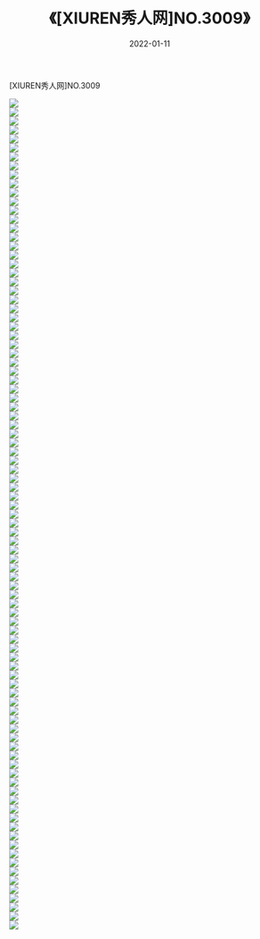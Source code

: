 ﻿---
layout: post
title:  《[XIUREN秀人网]NO.3009》
date:   2022-01-11
img: http://pic.660000.xyz/1:/秀人网/秀人网第04部分/[XIUREN秀人网]NO.3009/000.jpg
categories: [美女, 清纯, 唯美]
---

[XIUREN秀人网]NO.3009

 ![](http://pic.660000.xyz/1:/秀人网/秀人网第04部分/[XIUREN秀人网]NO.3009/001.jpg) <br>![](http://pic.660000.xyz/1:/秀人网/秀人网第04部分/[XIUREN秀人网]NO.3009/002.jpg) <br>![](http://pic.660000.xyz/1:/秀人网/秀人网第04部分/[XIUREN秀人网]NO.3009/003.jpg) <br>![](http://pic.660000.xyz/1:/秀人网/秀人网第04部分/[XIUREN秀人网]NO.3009/004.jpg) <br>![](http://pic.660000.xyz/1:/秀人网/秀人网第04部分/[XIUREN秀人网]NO.3009/005.jpg) <br>![](http://pic.660000.xyz/1:/秀人网/秀人网第04部分/[XIUREN秀人网]NO.3009/006.jpg) <br>![](http://pic.660000.xyz/1:/秀人网/秀人网第04部分/[XIUREN秀人网]NO.3009/007.jpg) <br>![](http://pic.660000.xyz/1:/秀人网/秀人网第04部分/[XIUREN秀人网]NO.3009/008.jpg) <br>![](http://pic.660000.xyz/1:/秀人网/秀人网第04部分/[XIUREN秀人网]NO.3009/009.jpg) <br>![](http://pic.660000.xyz/1:/秀人网/秀人网第04部分/[XIUREN秀人网]NO.3009/010.jpg) <br>![](http://pic.660000.xyz/1:/秀人网/秀人网第04部分/[XIUREN秀人网]NO.3009/011.jpg) <br>![](http://pic.660000.xyz/1:/秀人网/秀人网第04部分/[XIUREN秀人网]NO.3009/012.jpg) <br>![](http://pic.660000.xyz/1:/秀人网/秀人网第04部分/[XIUREN秀人网]NO.3009/013.jpg) <br>![](http://pic.660000.xyz/1:/秀人网/秀人网第04部分/[XIUREN秀人网]NO.3009/014.jpg) <br>![](http://pic.660000.xyz/1:/秀人网/秀人网第04部分/[XIUREN秀人网]NO.3009/015.jpg) <br>![](http://pic.660000.xyz/1:/秀人网/秀人网第04部分/[XIUREN秀人网]NO.3009/016.jpg) <br>![](http://pic.660000.xyz/1:/秀人网/秀人网第04部分/[XIUREN秀人网]NO.3009/017.jpg) <br>![](http://pic.660000.xyz/1:/秀人网/秀人网第04部分/[XIUREN秀人网]NO.3009/018.jpg) <br>![](http://pic.660000.xyz/1:/秀人网/秀人网第04部分/[XIUREN秀人网]NO.3009/019.jpg) <br>![](http://pic.660000.xyz/1:/秀人网/秀人网第04部分/[XIUREN秀人网]NO.3009/020.jpg) <br>![](http://pic.660000.xyz/1:/秀人网/秀人网第04部分/[XIUREN秀人网]NO.3009/021.jpg) <br>![](http://pic.660000.xyz/1:/秀人网/秀人网第04部分/[XIUREN秀人网]NO.3009/022.jpg) <br>![](http://pic.660000.xyz/1:/秀人网/秀人网第04部分/[XIUREN秀人网]NO.3009/023.jpg) <br>![](http://pic.660000.xyz/1:/秀人网/秀人网第04部分/[XIUREN秀人网]NO.3009/024.jpg) <br>![](http://pic.660000.xyz/1:/秀人网/秀人网第04部分/[XIUREN秀人网]NO.3009/025.jpg) <br>![](http://pic.660000.xyz/1:/秀人网/秀人网第04部分/[XIUREN秀人网]NO.3009/026.jpg) <br>![](http://pic.660000.xyz/1:/秀人网/秀人网第04部分/[XIUREN秀人网]NO.3009/027.jpg) <br>![](http://pic.660000.xyz/1:/秀人网/秀人网第04部分/[XIUREN秀人网]NO.3009/028.jpg) <br>![](http://pic.660000.xyz/1:/秀人网/秀人网第04部分/[XIUREN秀人网]NO.3009/029.jpg) <br>![](http://pic.660000.xyz/1:/秀人网/秀人网第04部分/[XIUREN秀人网]NO.3009/030.jpg) <br>![](http://pic.660000.xyz/1:/秀人网/秀人网第04部分/[XIUREN秀人网]NO.3009/031.jpg) <br>![](http://pic.660000.xyz/1:/秀人网/秀人网第04部分/[XIUREN秀人网]NO.3009/032.jpg) <br>![](http://pic.660000.xyz/1:/秀人网/秀人网第04部分/[XIUREN秀人网]NO.3009/033.jpg) <br>![](http://pic.660000.xyz/1:/秀人网/秀人网第04部分/[XIUREN秀人网]NO.3009/034.jpg) <br>![](http://pic.660000.xyz/1:/秀人网/秀人网第04部分/[XIUREN秀人网]NO.3009/035.jpg) <br>![](http://pic.660000.xyz/1:/秀人网/秀人网第04部分/[XIUREN秀人网]NO.3009/036.jpg) <br>![](http://pic.660000.xyz/1:/秀人网/秀人网第04部分/[XIUREN秀人网]NO.3009/037.jpg) <br>![](http://pic.660000.xyz/1:/秀人网/秀人网第04部分/[XIUREN秀人网]NO.3009/038.jpg) <br>![](http://pic.660000.xyz/1:/秀人网/秀人网第04部分/[XIUREN秀人网]NO.3009/039.jpg) <br>![](http://pic.660000.xyz/1:/秀人网/秀人网第04部分/[XIUREN秀人网]NO.3009/040.jpg) <br>![](http://pic.660000.xyz/1:/秀人网/秀人网第04部分/[XIUREN秀人网]NO.3009/041.jpg) <br>![](http://pic.660000.xyz/1:/秀人网/秀人网第04部分/[XIUREN秀人网]NO.3009/042.jpg) <br>![](http://pic.660000.xyz/1:/秀人网/秀人网第04部分/[XIUREN秀人网]NO.3009/043.jpg) <br>![](http://pic.660000.xyz/1:/秀人网/秀人网第04部分/[XIUREN秀人网]NO.3009/044.jpg) <br>![](http://pic.660000.xyz/1:/秀人网/秀人网第04部分/[XIUREN秀人网]NO.3009/045.jpg) <br>![](http://pic.660000.xyz/1:/秀人网/秀人网第04部分/[XIUREN秀人网]NO.3009/046.jpg) <br>![](http://pic.660000.xyz/1:/秀人网/秀人网第04部分/[XIUREN秀人网]NO.3009/047.jpg) <br>![](http://pic.660000.xyz/1:/秀人网/秀人网第04部分/[XIUREN秀人网]NO.3009/048.jpg) <br>![](http://pic.660000.xyz/1:/秀人网/秀人网第04部分/[XIUREN秀人网]NO.3009/049.jpg) <br>![](http://pic.660000.xyz/1:/秀人网/秀人网第04部分/[XIUREN秀人网]NO.3009/050.jpg) <br>![](http://pic.660000.xyz/1:/秀人网/秀人网第04部分/[XIUREN秀人网]NO.3009/051.jpg) <br>![](http://pic.660000.xyz/1:/秀人网/秀人网第04部分/[XIUREN秀人网]NO.3009/052.jpg) <br>![](http://pic.660000.xyz/1:/秀人网/秀人网第04部分/[XIUREN秀人网]NO.3009/053.jpg) <br>![](http://pic.660000.xyz/1:/秀人网/秀人网第04部分/[XIUREN秀人网]NO.3009/054.jpg) <br>![](http://pic.660000.xyz/1:/秀人网/秀人网第04部分/[XIUREN秀人网]NO.3009/055.jpg) <br>![](http://pic.660000.xyz/1:/秀人网/秀人网第04部分/[XIUREN秀人网]NO.3009/056.jpg) <br>![](http://pic.660000.xyz/1:/秀人网/秀人网第04部分/[XIUREN秀人网]NO.3009/057.jpg) <br>![](http://pic.660000.xyz/1:/秀人网/秀人网第04部分/[XIUREN秀人网]NO.3009/058.jpg) <br>![](http://pic.660000.xyz/1:/秀人网/秀人网第04部分/[XIUREN秀人网]NO.3009/059.jpg) <br>![](http://pic.660000.xyz/1:/秀人网/秀人网第04部分/[XIUREN秀人网]NO.3009/060.jpg) <br>![](http://pic.660000.xyz/1:/秀人网/秀人网第04部分/[XIUREN秀人网]NO.3009/061.jpg) <br>![](http://pic.660000.xyz/1:/秀人网/秀人网第04部分/[XIUREN秀人网]NO.3009/062.jpg) <br>![](http://pic.660000.xyz/1:/秀人网/秀人网第04部分/[XIUREN秀人网]NO.3009/063.jpg) <br>![](http://pic.660000.xyz/1:/秀人网/秀人网第04部分/[XIUREN秀人网]NO.3009/064.jpg) <br>![](http://pic.660000.xyz/1:/秀人网/秀人网第04部分/[XIUREN秀人网]NO.3009/065.jpg) <br>![](http://pic.660000.xyz/1:/秀人网/秀人网第04部分/[XIUREN秀人网]NO.3009/066.jpg) <br>![](http://pic.660000.xyz/1:/秀人网/秀人网第04部分/[XIUREN秀人网]NO.3009/067.jpg) <br>![](http://pic.660000.xyz/1:/秀人网/秀人网第04部分/[XIUREN秀人网]NO.3009/068.jpg) <br>![](http://pic.660000.xyz/1:/秀人网/秀人网第04部分/[XIUREN秀人网]NO.3009/069.jpg) <br>![](http://pic.660000.xyz/1:/秀人网/秀人网第04部分/[XIUREN秀人网]NO.3009/070.jpg) <br>![](http://pic.660000.xyz/1:/秀人网/秀人网第04部分/[XIUREN秀人网]NO.3009/071.jpg) <br>![](http://pic.660000.xyz/1:/秀人网/秀人网第04部分/[XIUREN秀人网]NO.3009/072.jpg) <br>![](http://pic.660000.xyz/1:/秀人网/秀人网第04部分/[XIUREN秀人网]NO.3009/073.jpg) <br>![](http://pic.660000.xyz/1:/秀人网/秀人网第04部分/[XIUREN秀人网]NO.3009/074.jpg) <br>![](http://pic.660000.xyz/1:/秀人网/秀人网第04部分/[XIUREN秀人网]NO.3009/075.jpg) <br>![](http://pic.660000.xyz/1:/秀人网/秀人网第04部分/[XIUREN秀人网]NO.3009/076.jpg) <br>![](http://pic.660000.xyz/1:/秀人网/秀人网第04部分/[XIUREN秀人网]NO.3009/077.jpg) <br>![](http://pic.660000.xyz/1:/秀人网/秀人网第04部分/[XIUREN秀人网]NO.3009/078.jpg) <br>![](http://pic.660000.xyz/1:/秀人网/秀人网第04部分/[XIUREN秀人网]NO.3009/079.jpg) <br>![](http://pic.660000.xyz/1:/秀人网/秀人网第04部分/[XIUREN秀人网]NO.3009/080.jpg) <br>![](http://pic.660000.xyz/1:/秀人网/秀人网第04部分/[XIUREN秀人网]NO.3009/081.jpg) <br>![](http://pic.660000.xyz/1:/秀人网/秀人网第04部分/[XIUREN秀人网]NO.3009/082.jpg) <br>![](http://pic.660000.xyz/1:/秀人网/秀人网第04部分/[XIUREN秀人网]NO.3009/083.jpg) <br>![](http://pic.660000.xyz/1:/秀人网/秀人网第04部分/[XIUREN秀人网]NO.3009/084.jpg) <br>![](http://pic.660000.xyz/1:/秀人网/秀人网第04部分/[XIUREN秀人网]NO.3009/085.jpg) <br>![](http://pic.660000.xyz/1:/秀人网/秀人网第04部分/[XIUREN秀人网]NO.3009/086.jpg) <br>![](http://pic.660000.xyz/1:/秀人网/秀人网第04部分/[XIUREN秀人网]NO.3009/087.jpg) <br>![](http://pic.660000.xyz/1:/秀人网/秀人网第04部分/[XIUREN秀人网]NO.3009/088.jpg) <br>![](http://pic.660000.xyz/1:/秀人网/秀人网第04部分/[XIUREN秀人网]NO.3009/089.jpg) <br>![](http://pic.660000.xyz/1:/秀人网/秀人网第04部分/[XIUREN秀人网]NO.3009/090.jpg) <br>![](http://pic.660000.xyz/1:/秀人网/秀人网第04部分/[XIUREN秀人网]NO.3009/091.jpg) <br>![](http://pic.660000.xyz/1:/秀人网/秀人网第04部分/[XIUREN秀人网]NO.3009/092.jpg) <br>![](http://pic.660000.xyz/1:/秀人网/秀人网第04部分/[XIUREN秀人网]NO.3009/093.jpg) <br>